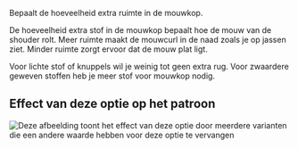 Bepaalt de hoeveelheid extra ruimte in de mouwkop.

<Note>

De hoeveelheid extra stof in de mouwkop bepaalt hoe de mouw van de shouder rolt.
Meer ruimte maakt de mouwcurl in de naad zoals je op jassen ziet. Minder ruimte zorgt ervoor dat de mouw plat ligt.

Voor lichte stof of knuppels wil je weinig tot geen extra rug. Voor zwaardere geweven stoffen heb je meer stof voor mouwkop nodig.

</Note>

## Effect van deze optie op het patroon

![Deze afbeelding toont het effect van deze optie door meerdere varianten die een andere waarde hebben voor deze optie te vervangen](yuri_sleevecapease_sample.svg "Effect van deze optie op het patroon")
